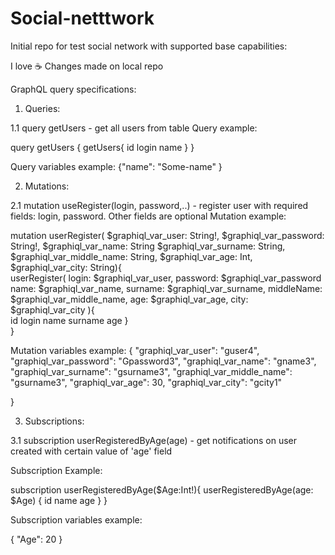 # Social-netttwork

Initial repo for test social network with supported base capabilities:

I love :coffee:
Changes made on local repo

GraphQL query specifications:

1. Queries:

1.1 query getUsers - get all users from table
Query example:

query getUsers {
  getUsers{
    id login name
  }
}

Query variables example:
{"name":  "Some-name"
}


2. Mutations:

2.1 mutation useRegister(login, password,..) - register user with required fields: login, password. Other fields are optional
Mutation example:

mutation userRegister(
  $graphiql_var_user: String!, 
  $graphiql_var_password: String!,
	$graphiql_var_name: String
	$graphiql_var_surname: String,
	$graphiql_var_middle_name: String,
	$graphiql_var_age: Int,
	$graphiql_var_city: String){		
  userRegister(
    login: $graphiql_var_user, 
    password: $graphiql_var_password
  	name: $graphiql_var_name,
    surname: $graphiql_var_surname,
    middleName: $graphiql_var_middle_name,
    age: $graphiql_var_age,
    city: $graphiql_var_city
  	){		
    id login name surname age
  }		
}		

Mutation variables  example:
{
  "graphiql_var_user": "guser4",
  "graphiql_var_password": "Gpassword3",
  "graphiql_var_name": "gname3",
  "graphiql_var_surname": "gsurname3",
  "graphiql_var_middle_name": "gsurname3",
  "graphiql_var_age": 30,
  "graphiql_var_city": "gcity1"
  
}

3. Subscriptions:

3.1 subscription userRegisteredByAge(age) - get notifications on user created with certain value of 'age' field

Subscription Example:

subscription userRegisteredByAge($Age:Int!){
  userRegisteredByAge(age: $Age) {
    id name age
  }
}

Subscription variables example:

{
 "Age": 20
}



